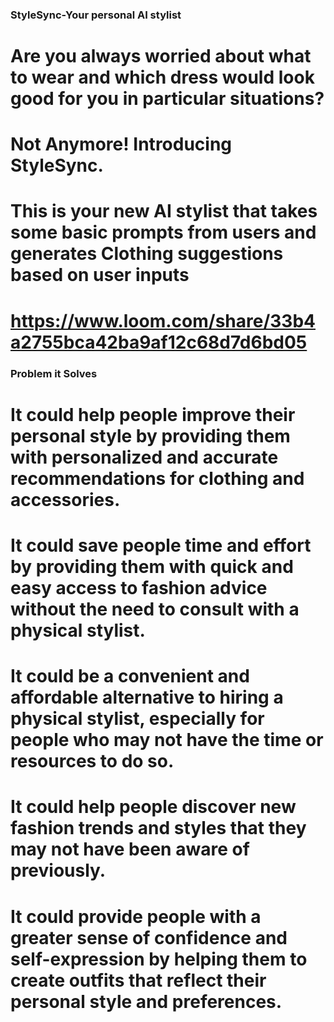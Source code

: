 ### StyleSync-Your personal AI stylist

# Are you always worried about what to wear and which dress would look good for you in particular situations?

# Not Anymore! Introducing StyleSync.

# This is your new AI stylist that takes some basic prompts from users and generates Clothing suggestions based on user inputs

# https://www.loom.com/share/33b4a2755bca42ba9af12c68d7d6bd05

### Problem it Solves

# It could help people improve their personal style by providing them with personalized and accurate recommendations for clothing and accessories.

# It could save people time and effort by providing them with quick and easy access to fashion advice without the need to consult with a physical stylist.

# It could be a convenient and affordable alternative to hiring a physical stylist, especially for people who may not have the time or resources to do so.

# It could help people discover new fashion trends and styles that they may not have been aware of previously.

# It could provide people with a greater sense of confidence and self-expression by helping them to create outfits that reflect their personal style and preferences.
